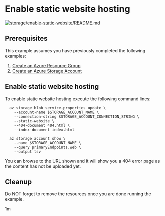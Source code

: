 
# Enable static website hosting

[![storage/enable-static-website/README.md](https://github.com/Azure-Samples/java-on-azure-examples/actions/workflows/storage_enable-static-website_README_md.yml/badge.svg)](https://github.com/Azure-Samples/java-on-azure-examples/actions/workflows/storage_enable-static-website_README_md.yml)

## Prerequisites

This example assumes you have previously completed the following examples:

1. [Create an Azure Resource Group](../../../general/group/create/README.md)
1. [Create an Azure Storage Account](../create/)

<!-- workflow.cron(0 2 * * 4) -->
<!-- workflow.include(../create/README.md) -->

## Enable static website hosting

To enable static website hosting execute the following command lines:

```shell
  az storage blob service-properties update \
    --account-name $STORAGE_ACCOUNT_NAME \
    --connection-string $STORAGE_ACCOUNT_CONNECTION_STRING \
    --static-website \
    --404-document 404.html \
    --index-document index.html

  az storage account show \
    --name $STORAGE_ACCOUNT_NAME \
    --query primaryEndpoints.web \
    --output tsv
```

You can browse to the URL shown and it will show you a 404 error page as the
content has not be uploaded yet.

## Cleanup

<!-- workflow.directOnly() 

  az group delete --name $RESOURCE_GROUP --yes || true

  -->

Do NOT forget to remove the resources once you are done running the example.

1m
